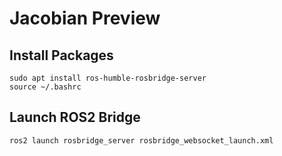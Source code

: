 # Jacobian Preview

## Install Packages

```
sudo apt install ros-humble-rosbridge-server
source ~/.bashrc
```

## Launch ROS2 Bridge

```
ros2 launch rosbridge_server rosbridge_websocket_launch.xml
```